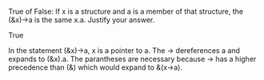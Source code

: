 True of False: If x is a structure and a is a member of that structure, the (&x)->a is the same x.a. Justify your answer.

True

In the statement (&x)->a, x is a pointer to a. The -> dereferences a and expands to (&x).a.
The parantheses are necessary because -> has a higher precedence than (&) which would expand
to &(x->a).
